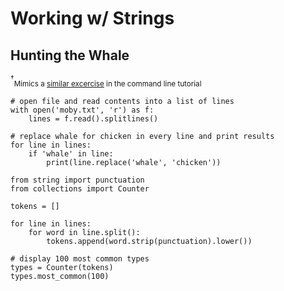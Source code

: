 # Working w/ Strings

## Hunting the Whale
<sup>†</sup><sub>Mimics a [similar excercise](https://github.com/xpmethod/dhnotes/blob/master/command-line/109-text.md#hunting-the-whale) in the command line tutorial</sub>


```
# open file and read contents into a list of lines
with open('moby.txt', 'r') as f:
    lines = f.read().splitlines()
```

```
# replace whale for chicken in every line and print results
for line in lines:
    if 'whale' in line:
        print(line.replace('whale', 'chicken'))
```

```
from string import punctuation
from collections import Counter

tokens = []

for line in lines:
    for word in line.split():
        tokens.append(word.strip(punctuation).lower())

# display 100 most common types
types = Counter(tokens)
types.most_common(100)
```
